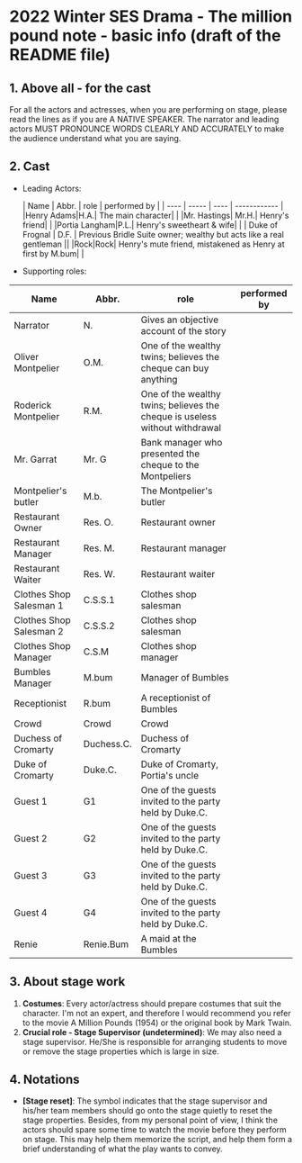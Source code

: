 # 2022 Winter SES Drama - The million pound note - basic info (draft of the README file)

## 1. Above all - for the cast

For all the actors and actresses, when you are performing on stage, please read the lines as if you are A NATIVE SPEAKER. The narrator and leading actors MUST PRONOUNCE WORDS CLEARLY AND ACCURATELY to make the audience understand what you are saying.

## 2. Cast

- Leading Actors:

  | Name | Abbr. | role | performed by |
| ---- | ----- | ---- | ------------ |
|Henry Adams|H.A.|  The main character| |
|Mr. Hastings| Mr.H.| Henry's friend| |
|Portia Langham|P.L.| Henry's sweetheart & wife| |
| Duke of Frognal | D.F. | Previous Bridle Suite owner; wealthy but acts like a real gentleman ||
|Rock|Rock| Henry's mute friend, mistakened as Henry at first by M.bum| |


- Supporting roles:

| Name                    | Abbr.   | role                                                                        | performed by |
|-------------------------|---------|-----------------------------------------------------------------------------|--------------|
| Narrator                | N.      | Gives an objective account of the story                                     |              |
| Oliver Montpelier       | O.M.    | One of the wealthy twins; believes the cheque can buy anything              |              |
| Roderick Montpelier     | R.M.    | One of the wealthy twins; believes the cheque is useless without withdrawal |              |
| Mr. Garrat              | Mr. G   | Bank manager who presented the cheque to the Montpeliers                    |              |
| Montpelier's butler     | M.b.    | The Montpelier's butler                                                     |              |
| Restaurant Owner        | Res. O. | Restaurant owner                                                            |              |
| Restaurant Manager      | Res. M. | Restaurant manager                                                          |              |
| Restaurant Waiter       | Res. W. | Restaurant waiter                                                           |              |
| Clothes Shop Salesman 1 | C.S.S.1 | Clothes shop salesman                                                       |              |
| Clothes Shop Salesman 2 | C.S.S.2 | Clothes shop salesman                                                       |              |
| Clothes Shop Manager    | C.S.M   | Clothes shop manager                                                        |              |
| Bumbles Manager         | M.bum   | Manager of Bumbles                                                          ||
| Receptionist            | R.bum   | A receptionist of Bumbles                                                   ||
| Crowd                   | Crowd   | Crowd                                                                       ||
| Duchess of Cromarty     | Duchess.C. | Duchess of Cromarty                                                      ||
| Duke of Cromarty        | Duke.C.    | Duke of Cromarty, Portia's uncle                                         ||
| Guest 1                 | G1         | One of the guests invited to the party held by Duke.C.                   ||
| Guest 2                 | G2         | One of the guests invited to the party held by Duke.C.                   ||
| Guest 3                 | G3         | One of the guests invited to the party held by Duke.C.                   ||
| Guest 4                 | G4         | One of the guests invited to the party held by Duke.C.                   ||
| Renie                   | Renie.Bum  | A maid at the Bumbles                                                    ||



## 3. About stage work

1. **Costumes**: Every actor/actress should prepare costumes that suit the character. I'm not an expert, and therefore I would recommend you refer to the movie A Million Pounds (1954) or the original book by Mark Twain.
2. **Crucial role - Stage Supervisor (undetermined)**: We may also need a stage supervisor. He/She is responsible for arranging students to move or remove the stage properties which is large in size.

## 4. Notations

- **[Stage reset]**: The symbol indicates that the stage supervisor and his/her team members should go onto the stage quietly to reset the stage properties. Besides, from my personal point of view, I think the actors should spare some time to watch the movie before they perform on stage. This may help them memorize the script, and help them form a brief understanding of what the play wants to convey.

